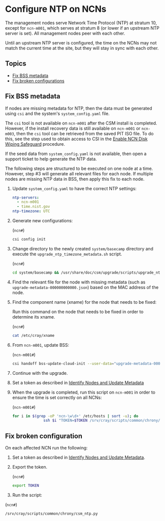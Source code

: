 # Configure NTP on NCNs

The management nodes serve Network Time Protocol (NTP) at stratum 10, except for `ncn-m001`, which serves at stratum 8 (or lower if an upstream NTP server is set). All management nodes peer with each other.

Until an upstream NTP server is configured, the time on the NCNs may not match the current time at the site, but they will stay in sync with each other.

## Topics

* [Fix BSS metadata](#fix-bss-metadata)
* [Fix broken configurations](#fix-broken-configurations)

## Fix BSS metadata

If nodes are missing metadata for NTP, then the data must be generated using `csi` and the system's `system_config.yaml` file.

The `csi` tool is not available on `ncn-m001` after the CSM install is completed. However, if the install recovery data is still available on `ncn-m001` or `ncn-m003`,
then the `csi` tool can be retrieved from the saved PIT ISO file. To do this, see the step used to obtain access to CSI in the
[Enable NCN Disk Wiping Safeguard](../../install/deploy_final_non-compute_node.md#enable-ncn-disk-wiping-safeguard) procedure.

If the seed data from `system_config.yaml` is not available, then open a support ticket to help generate the NTP data.

The following steps are structured to be executed on one node at a time. However, step #3 will generate all relevant files for each node. If multiple nodes are missing NTP data in BSS, then apply this fix to each node.

1. Update `system_config.yaml` to have the correct NTP settings:

    ```yaml
    ntp-servers:
      - ncn-m001
      - time.nist.gov
    ntp-timezone: UTC
    ```

1. Generate new configurations:

    (`ncn#`)
    ```bash
    csi config init
    ```

1. Change directory to the newly created `system/basecamp` directory and execute the `upgrade_ntp_timezone_metadata.sh` script.

    (`ncn#`)
    ```bash
    cd system/basecamp && /usr/share/doc/csm/upgrade/scripts/upgrade_ntp_timezone_metadata.sh
    ```

1. Find the relevant file for the node with missing metadata (such as `upgrade-metadata-000000000000.json`) based on the MAC address of the node.

1. Find the component name (xname) for the node that needs to be fixed:

    Run this command on the node that needs to be fixed in order to determine its xname.

    (`ncn#`)
    ```bash
    cat /etc/cray/xname
    ```

1. From `ncn-m001`, update BSS:

    (`ncn-m001#`)
    ```bash
    csi handoff bss-update-cloud-init --user-data="upgrade-metadata-000000000000.json" --limit=<xname>`
    ```

1. Continue with the upgrade.

1. Set a token as described in [Identify Nodes and Update Metadata](Rebuild_NCNs/Identify_Nodes_and_Update_Metadata.md)

1. When the upgrade is completed, run this script on `ncn-m001` in order to ensure the time is set correctly on all NCNs:

    (`ncn-m001#`)
    ```bash
    for i in $(grep -oP 'ncn-\w\d+' /etc/hosts | sort -u); do 
                  ssh $i "TOKEN=$TOKEN /srv/cray/scripts/common/chrony/csm_ntp.py"; done
    ```

## Fix broken configuration

On each affected NCN run the following:

1. Set a token as described in [Identify Nodes and Update Metadata](Rebuild_NCNs/Identify_Nodes_and_Update_Metadata.md).

1. Export the token.

    (`ncn#`)
    ```bash
    export TOKEN
    ```

1. Run the script:

(`ncn#`)
```bash
/srv/cray/scripts/common/chrony/csm_ntp.py
```
